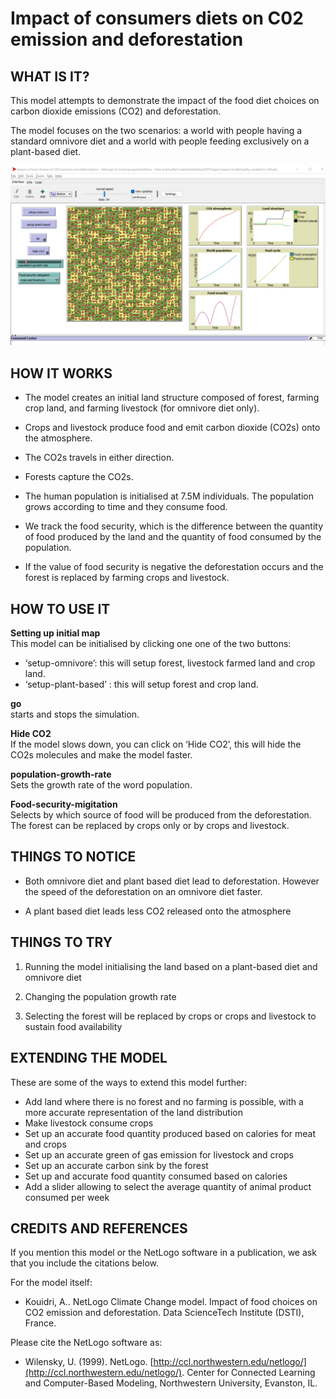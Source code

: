# Impact of consumers diets on C02 emission and deforestation

## WHAT IS IT?

This model attempts to demonstrate the impact of the food diet choices on carbon dioxide emissions (CO2) and deforestation.

The model focuses on the two scenarios: a world with people having a standard omnivore diet and a world with people feeding exclusively on a plant-based diet.

![Alt text](/model_overview.png)

## HOW IT WORKS

- The model creates an initial land structure composed of forest, farming crop land, and farming livestock (for omnivore diet only).

- Crops and livestock produce food and emit carbon dioxide (CO2s) onto the atmosphere.

- The CO2s travels in either direction.

- Forests capture the CO2s.

- The human population is initialised at 7.5M individuals. The population grows according to time and they consume food.

- We track the food security, which is the difference between the quantity of food produced by the land and the quantity of food consumed by the population.

- If the value of food security is negative the deforestation occurs and the forest is replaced by farming crops and livestock.

## HOW TO USE IT

**Setting up initial map**  
This model can be initialised by clicking one one of the two buttons:  
- ‘setup-omnivore’: this will setup forest, livestock farmed land and crop land.  
- ‘setup-plant-based’ : this will setup forest and crop land.

**go**  
starts and stops the simulation.

**Hide CO2**  
If the model slows down, you can click on ‘Hide CO2’, this will hide the CO2s molecules and make the model faster.

**population-growth-rate**  
Sets the growth rate of the word population.

**Food-security-migitation**  
Selects by which source of food will be produced from the deforestation.  
The forest can be replaced by crops only or by crops and livestock.

## THINGS TO NOTICE

-   Both omnivore diet and plant based diet lead to deforestation. However the speed of the deforestation on an omnivore diet faster.
    
-   A plant based diet leads less CO2 released onto the atmosphere
    

## THINGS TO TRY

1.  Running the model initialising the land based on a plant-based diet and omnivore diet
    
2.  Changing the population growth rate
    
3.  Selecting the forest will be replaced by crops or crops and livestock to sustain food availability
    

## EXTENDING THE MODEL

These are some of the ways to extend this model further:

-   Add land where there is no forest and no farming is possible, with a more accurate representation of the land distribution
-   Make livestock consume crops
-   Set up an accurate food quantity produced based on calories for meat and crops
-   Set up an accurate green of gas emission for livestock and crops
-   Set up an accurate carbon sink by the forest
-   Set up and accurate food quantity consumed based on calories
-   Add a slider allowing to select the average quantity of animal product consumed per week

## CREDITS AND REFERENCES

If you mention this model or the NetLogo software in a publication, we ask that you include the citations below.

For the model itself:

-   Kouidri, A.. NetLogo Climate Change model. Impact of food choices on CO2 emission and deforestation. Data ScienceTech Institute (DSTI), France.

Please cite the NetLogo software as:

-   Wilensky, U. (1999). NetLogo. [http://ccl.northwestern.edu/netlogo/](http://ccl.northwestern.edu/netlogo/). Center for Connected Learning and Computer-Based Modeling, Northwestern University, Evanston, IL.